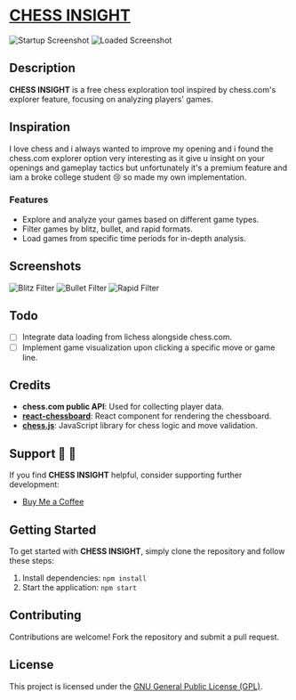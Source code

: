# [CHESS INSIGHT](https://chess-dot-com-games-explorer.vercel.app/)

![Startup Screenshot](./public/startup.png)
![Loaded Screenshot](./public/loaded.png)

## Description

**CHESS INSIGHT** is a free chess exploration tool inspired by chess.com's explorer feature, focusing on analyzing players' games.

## Inspiration

I love chess and i always wanted to improve my opening and i found the chess.com explorer option very interesting as it give u insight on your openings and gameplay tactics but unfortunately it's a premium feature and iam a broke college student :cry: so made my own implementation.


### Features

- Explore and analyze your games based on different game types.
- Filter games by blitz, bullet, and rapid formats.
- Load games from specific time periods for in-depth analysis.

## Screenshots

![Blitz Filter](./public/filter_blitz.png)
![Bullet Filter](./public/filter_bullet.png)
![Rapid Filter](./public/filter_rapid.png)

## Todo

- [ ] Integrate data loading from lichess alongside chess.com.
- [ ] Implement game visualization upon clicking a specific move or game line.

## Credits

- **chess.com public API**: Used for collecting player data.
- **[react-chessboard](https://github.com/Clariity/react-chessboard)**: React component for rendering the chessboard.
- **[chess.js](https://github.com/jhlywa/chess.js)**: JavaScript library for chess logic and move validation.

## Support :hugs: :hugs:

If you find **CHESS INSIGHT** helpful, consider supporting further development:

- [Buy Me a Coffee](https://ko-fi.com/anasmostafa)

## Getting Started

To get started with **CHESS INSIGHT**, simply clone the repository and follow these steps:

1. Install dependencies: `npm install`
2. Start the application: `npm start`

## Contributing

Contributions are welcome! Fork the repository and submit a pull request.


## License

This project is licensed under the [GNU General Public License (GPL)](LICENSE).
